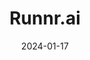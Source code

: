 ---  
layout: startup_page  
title: "Runnr.ai"  
id: "runnr.ai"  
permalink: "/runnrairunnr.ai01172024/"  
website: "https://www.runnr.ai/"  
funding_round: "Seed"  
funding_amount: "€1M"  
investors: "Arches Capital, Golden Egg Check, Roland Zeller, Marnix van der Ploeg, Hans Pieters"  
about: "Runnr.ai develops AI-powered software for hotels to automate guest communication via WhatsApp, improving engagement, operational efficiency, and revenue through upselling. It replaces legacy chatbot technology with generative AI, offering a unique solution for staff shortages and enhancing guest experience."  
markets: "Hospitality, AI, SaaS, Software"  
hq: "Utrecht, Utrecht, The Netherlands"  
founded_year: "2022"  
linkedin: "https://www.linkedin.com/company/runnr-ai/"  
twitter: "https://twitter.com/runnrai"  
instagram: ""  
facebook: ""  
crunchbase: "https://www.crunchbase.com/organization/runnr-ai"  
pitchbook: "https://pitchbook.com/profiles/company/542465-92"  

date_display: "17-Jan-2024"  
date: "2024-01-17"

# SEO Optimization  
meta_title: "Runnr.ai - Seed Funding (€1M)"  
meta_description: "Runnr.ai, Runnr.ai develops AI-powered software for hotels to automate guest communication via WhatsApp, improving engagement, operational efficiency, and reven..."  
meta_keywords: "Runnr.ai, Hospitality, AI, SaaS, Software, Seed funding"  
canonical_url: "https://startup.projectstartups.com/runnrairunnr.ai01172024/"  
---